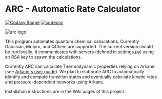 # ARC - Automatic Rate Calculator

[![Codacy Badge](https://api.codacy.com/project/badge/Grade/cf06bcc72d024b79834c300f39219471)](https://www.codacy.com/app/ReactionMechanismGenerator/ARC?utm_source=github.com&amp;utm_medium=referral&amp;utm_content=ReactionMechanismGenerator/ARC&amp;utm_campaign=Badge_Grade)
[![codecov](https://codecov.io/gh/ReactionMechanismGenerator/ARC/branch/master/graph/badge.svg)](https://codecov.io/gh/ReactionMechanismGenerator/ARC)

<img src="https://github.com/ReactionMechanismGenerator/ARC/blob/master/logo/ARC-logo-small.jpg" alt="arc logo"/>

This program automates quantum chemical calculations. Currently Gaussian, Molpro, and QChem are supported.
The current version should be run locally; it communicates with servers (defined in settings.py) using an RSA key to
spawn the calculations.

Currently ARC can calculate Thermodynamic properties relying on Arkane (see
<a href="http://reactionmechanismgenerator.github.io/RMG-Py/users/arkane/index.html">Arkane's user guide</a>).
We plan to elaborate ARC to automatically identify and compute transition states and eventually calculate kinetic rates
and pressure-dependent networks using Arkane.

Installation instructions are in the Wiki pages of this project.
